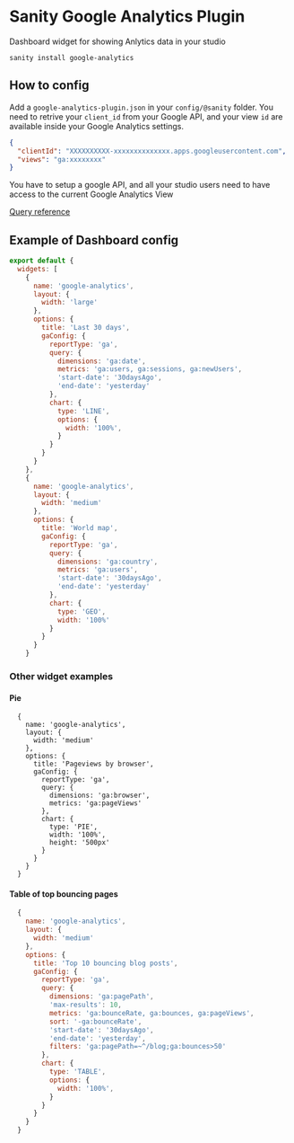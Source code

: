 # Sanity Google Analytics Plugin

Dashboard widget for showing Anlytics data in your studio

```
sanity install google-analytics
```


## How to config
Add a `google-analytics-plugin.json` in your `config/@sanity` folder. You need to retrive your `client_id` from your Google API, and your view `id` are available inside your Google Analytics settings.

```json
{
  "clientId": "XXXXXXXXXX-xxxxxxxxxxxxxx.apps.googleusercontent.com",
  "views": "ga:xxxxxxxx"
}
```

You have to setup a google API, and all your studio users need to have access to the current Google Analytics View

[Query reference](https://developers.google.com/analytics/devguides/reporting/core/v3/reference#q_summary)


## Example of Dashboard config

```javascript
export default {
  widgets: [
    {
      name: 'google-analytics',
      layout: {
        width: 'large'
      },
      options: {
        title: 'Last 30 days',
        gaConfig: {
          reportType: 'ga',
          query: {
            dimensions: 'ga:date',
            metrics: 'ga:users, ga:sessions, ga:newUsers',
            'start-date': '30daysAgo',
            'end-date': 'yesterday'
          },
          chart: {
            type: 'LINE',
            options: {
              width: '100%',
            }
          }
        }
      }
    },
    {
      name: 'google-analytics',
      layout: {
        width: 'medium'
      },
      options: {
        title: 'World map',
        gaConfig: {
          reportType: 'ga',
          query: {
            dimensions: 'ga:country',
            metrics: 'ga:users',
            'start-date': '30daysAgo',
            'end-date': 'yesterday'
          },
          chart: {
            type: 'GEO',
            width: '100%'
          }
        }
      }
    }
```

### Other widget examples

#### Pie

```
  {
    name: 'google-analytics',
    layout: {
      width: 'medium'
    },
    options: {
      title: 'Pageviews by browser',
      gaConfig: {
        reportType: 'ga',
        query: {
          dimensions: 'ga:browser',
          metrics: 'ga:pageViews'
        },
        chart: {
          type: 'PIE',
          width: '100%',
          height: '500px'
        }
      }
    }
  }
```

#### Table of top bouncing pages
```javascript
  {
    name: 'google-analytics',
    layout: {
      width: 'medium'
    },
    options: {
      title: 'Top 10 bouncing blog posts',
      gaConfig: {
        reportType: 'ga',
        query: {
          dimensions: 'ga:pagePath',
          'max-results': 10,
          metrics: 'ga:bounceRate, ga:bounces, ga:pageViews',
          sort: '-ga:bounceRate',
          'start-date': '30daysAgo',
          'end-date': 'yesterday',
          filters: 'ga:pagePath=~^/blog;ga:bounces>50'
        },
        chart: {
          type: 'TABLE',
          options: {
            width: '100%',
          }
        }
      }
    }
  }
```